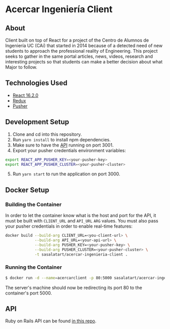 # Acercar Ingeniería Client

## About

Client built on top of React for a project of the Centro de Alumnos de Ingeniería UC (CAi) that started in 2014 because of a detected need of new students to approach the professional reality of Engineering. This project seeks to gather in the same portal articles, news, videos, research and interesting projects so that students can make a better decision about what Major to follow.

## Technologies Used

- [React 16.2.0](https://reactjs.org/)
- [Redux](https://redux.js.org/)
- [Pusher](https://pusher.com/)

## Development Setup

1. Clone and cd into this repository.
2. Run `yarn install` to install npm dependencies.
3. Make sure to have the [API](https://github.com/sasalatart/acercar-ingenieria-api) running on port 3001.
4. Export your pusher credentials environment variables:

  ```sh
  export REACT_APP_PUSHER_KEY=<your-pusher-key>
  export REACT_APP_PUSHER_CLUSTER=<your-pusher-cluster>
  ```

5. Run `yarn start` to run the application on port 3000.

## Docker Setup

### Building the Container

In order to let the container know what is the host and port for the API, it must be built with `CLIENT_URL` and `API_URL` `ARG` values. You must also pass your pusher credentials in order to enable real-time features:

```sh
docker build --build-arg CLIENT_URL=<you-client-url> \
             --build-arg API_URL=<your-api-url> \
             --build-arg PUSHER_KEY=<your-pusher-key> \
             --build-arg PUSHER_CLUSTER=<your-pusher-cluster> \
             -t sasalatart/acercar-ingenieria-client .
```

### Running the Container

```sh
$ docker run -d --name=acercarclient -p 80:5000 sasalatart/acercar-ingenieria-client
```

The server's machine should now be redirecting its port 80 to the container's port 5000.

## API

Ruby on Rails API can be found [in this repo](https://github.com/sasalatart/acercar-ingenieria-api).
